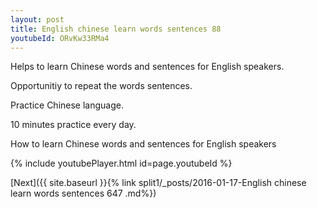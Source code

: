 ```yaml
---
layout: post
title: English chinese learn words sentences 88 
youtubeId: ORvKw33RMa4
---
```

 
 
Helps to learn Chinese words and sentences for English speakers.

Opportunitiy to repeat the words sentences. 

Practice Chinese language. 
 
10 minutes practice every day. 
 
How to learn Chinese words and sentences for English speakers 
 
{% include youtubePlayer.html id=page.youtubeId %}
 
 
[Next]({{ site.baseurl }}{% link  split1/_posts/2016-01-17-English chinese learn words sentences 647 .md%})
 
